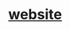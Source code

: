 <!--
color palette
https://coolors.co/0d0a0b-b7d3f2-6969b3-fa9f42
-->

# [website](https://wiktrek.xyz)
